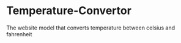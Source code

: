 # Temperature-Convertor
The website model that converts temperature between celsius and fahrenheit 
